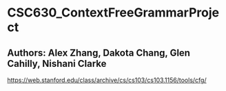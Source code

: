 # CSC630_ContextFreeGrammarProject
## Authors: Alex Zhang, Dakota Chang, Glen Cahilly, Nishani Clarke

https://web.stanford.edu/class/archive/cs/cs103/cs103.1156/tools/cfg/
